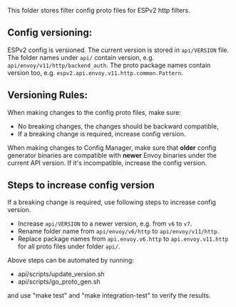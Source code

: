 
This folder stores filter config proto files for ESPv2 http filters.

## Config versioning:

ESPv2 config is versioned. The current version is stored in `api/VERSION` file.
The folder names under `api/` contain version, e.g. `api/envoy/v11/http/backend_auth`.
The proto package names contain version too, e.g. `espv2.api.envoy.v11.http.common.Pattern`.

## Versioning Rules:
When making changes to the config proto files, make sure:
* No breaking changes, the changes should be backward compatible,
* If a breaking change is required, increase config version.

When making changes to Config Manager, make sure that **older** config generator binaries are compatible
with **newer** Envoy binaries under the current API version. If it's incompatible,
increase the config version.

## Steps to increase config version
If a breaking change is required, use following steps to increase config version.
* Increase `api/VERSION` to a newer version, e.g. from `v6` to `v7`.
* Rename folder name from `api/envoy/v6/http` to `api/envoy/v11/http`.
* Replace package names from `api.envoy.v6.http` to `api.envoy.v11.http` for all proto files under folder `api/`.

Above steps can be automated by running:
* api/scripts/update_version.sh
* api/scripts/go_proto_gen.sh

and use "make test" and "make integration-test" to verify the results.

